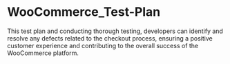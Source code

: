 # WooCommerce_Test-Plan
This test plan and conducting thorough testing, developers can identify and resolve any defects related to the checkout process, ensuring a positive customer experience and contributing to the overall success of the WooCommerce platform.
